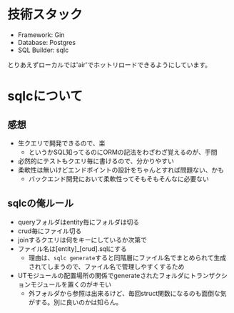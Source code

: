 # 技術スタック

- Framework: Gin
- Database: Postgres
- SQL Builder: sqlc

とりあえずローカルでは'air'でホットリロードできるようにしています。


# sqlcについて
## 感想
- 生クエリで開発できるので、楽
  - というかSQL知ってるのにORMの記法をわざわざ覚えるのが、手間
- 必然的にテストもクエリ毎に書けるので、分かりやすい
- 柔軟性は無いけどエンドポイントの設計をちゃんとすれば問題ない、かも
  - バックエンド開発において柔軟性ってそもそもそんなに必要ない
 
## sqlcの俺ルール
- queryフォルダはentity毎にフォルダは切る
- crud毎にファイル切る
- joinするクエリは何をキーにしているか次第で
- ファイル名は[entity]_[crud].sqlにする
  - 理由は、`sqlc generate`すると同階層にファイル名でまとめられて生成されてしまうので、ファイル名で管理しやすくするため
- UTモジュールの配置場所の関係でgenerateされたフォルダにトランザクションモジュールを置くのがキモい
  - 外フォルダから参照は出来るけど、毎回struct関数になるのも面倒な気がする。別に良いのかは知らん。
